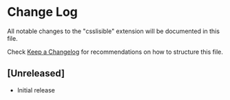 # Change Log

All notable changes to the "csslisible" extension will be documented in this file.

Check [Keep a Changelog](http://keepachangelog.com/) for recommendations on how to structure this file.

## [Unreleased]

- Initial release